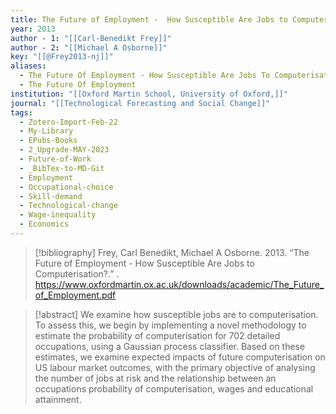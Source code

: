 ```yaml
---
title: The Future of Employment -  How Susceptible Are Jobs to Computerisation?
year: 2013
author - 1: "[[Carl-Benedikt Frey]]"
author - 2: "[[Michael A Osborne]]"
key: "[[@Frey2013-nj]]"
aliases:
  - The Future Of Employment - How Susceptible Are Jobs To Computerisation?
  - The Future Of Employment
institution: "[[Oxford Martin School, University of Oxford,]]"
journal: "[[Technological Forecasting and Social Change]]"
tags:
  - Zotero-Import-Feb-22
  - My-Library
  - EPubs-Books
  - 2_Upgrade-MAY-2023
  - Future-of-Work
  - _BibTex-to-MD-Git
  - Employment
  - Occupational-choice
  - Skill-demand
  - Technological-change
  - Wage-inequality
  - Economics
---
```


> [!bibliography]
> Frey, Carl Benedikt, Michael A Osborne. 2013. “The Future of Employment -  How Susceptible Are Jobs to Computerisation?.” . https://www.oxfordmartin.ox.ac.uk/downloads/academic/The_Future_of_Employment.pdf

> [!abstract]
> We examine how susceptible jobs are to computerisation. To assess this, we begin by implementing a novel methodology to estimate the probability of computerisation for 702 detailed occupations, using a Gaussian process classifier. Based on these estimates, we examine expected impacts of future computerisation on US labour market outcomes, with the primary objective of analysing the number of jobs at risk and the relationship between an occupations probability of computerisation, wages and educational attainment.